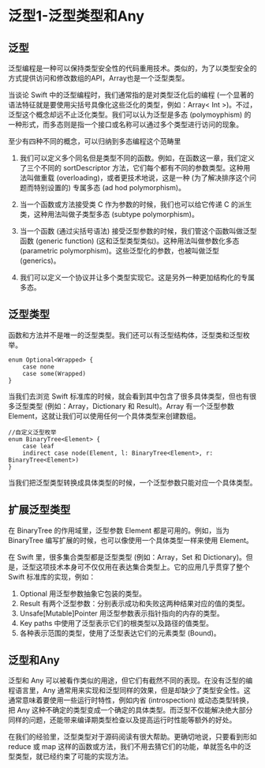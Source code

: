 # 泛型1-泛型类型和Any

## 泛型

泛型编程是一种可以保持类型安全性的代码重用技术。类似的，为了以类型安全的方式提供访问和修改数组的API，Array也是一个泛型类型。

当谈论 Swift 中的泛型编程时，我们通常指的是对类型泛化后的编程 (一个显著的语法特征就是要使用尖括号具像化这些泛化的类型，例如：Array< Int >)。不过，泛型这个概念却远不止泛化类型。我们可以认为泛型是多态 (polymoyphism) 的一种形式，而多态则是指一个接口或名称可以通过多个类型进行访问的现象。

至少有四种不同的概念，可以归纳到多态编程这个范畴里

1. 我们可以定义多个同名但是类型不同的函数。例如，在函数这一章，我们定义了三个不同的 sortDescriptor 方法，它们每个都有不同的参数类型。这种用法叫做重载 (overloading)，或者更技术地说，这是一种 (为了解决排序这个问题而特别设置的) 专属多态 (ad hod polymorphism)。

2. 当一个函数或方法接受类 C 作为参数的时候，我们也可以给它传递 C 的派生类，这种用法叫做子类型多态 (subtype polymorphism)。

3. 当一个函数 (通过尖括号语法) 接受泛型参数的时候，我们管这个函数叫做泛型函数 (generic function) (这和泛型类型类似)。这种用法叫做参数化多态 (parametric polymorphism)。这些泛型化的参数，也被叫做泛型 (generics)。

4. 我们可以定义一个协议并让多个类型实现它。这是另外一种更加结构化的专属多态。


## 泛型类型

函数和方法并不是唯一的泛型类型。我们还可以有泛型结构体，泛型类和泛型枚举。

```
enum Optional<Wrapped> {
	case none
	case some(Wrapped)
}
```
当我们去浏览 Swift 标准库的时候，就会看到其中包含了很多具体类型，但也有很多泛型类型 (例如：Array，Dictionary 和 Result)。Array 有一个泛型参数 Element，这就让我们可以使用任何一个具体类型来创建数组。
```
//自定义泛型枚举
enum BinaryTree<Element> {
	case leaf
	indirect case node(Element, l: BinaryTree<Element>, r: BinaryTree<Element>)
}
```

当我们把泛型类型转换成具体类型的时候，一个泛型参数只能对应一个具体类型。


## 扩展泛型类型

在 BinaryTree 的作用域里，泛型参数 Element 都是可用的。例如，当为 BinaryTree 编写扩展的时候，也可以像使用一个具体类型一样来使用 Element。

在 Swift 里，很多集合类型都是泛型类型 (例如：Array，Set 和 Dictionary)。但是，泛型这项技术本身可不仅仅用在表达集合类型上。它的应用几乎贯穿了整个 Swift 标准库的实现，例如：

1. Optional 用泛型参数抽象它包装的类型。
2. Result 有两个泛型参数：分别表示成功和失败这两种结果对应的值的类型。
3. Unsafe[Mutable]Pointer 用泛型参数表示指针指向的内存的类型。
4. Key paths 中使用了泛型表示它们的根类型以及路径的值类型。
5. 各种表示范围的类型，使用了泛型表达它们的元素类型 (Bound)。


## 泛型和Any

泛型和 Any 可以被看作类似的用途，但它们有截然不同的表现。在没有泛型的编程语言里，Any 通常用来实现和泛型同样的效果，但是却缺少了类型安全性。这通常意味着要使用一些运行时特性，例如内省 (introspection) 或动态类型转换，把 Any 这种不确定的类型变成一个确定的具体类型。而泛型不仅能解决绝大部分同样的问题，还能带来编译期类型检查以及提高运行时性能等额外的好处。

在我们的经验里，泛型类型对于源码阅读有很大帮助。更确切地说，只要看到形如 reduce 或 map 这样的函数或方法，我们不用去猜它们的功能，单就签名中的泛型类型，就已经约束了可能的实现方法。


